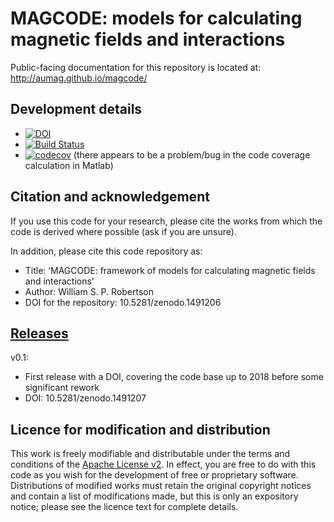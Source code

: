 
MAGCODE: models for calculating magnetic fields and interactions
================================================================

Public-facing documentation for this repository is located at: <http://aumag.github.io/magcode/>

## Development details

* [![DOI](https://zenodo.org/badge/344445.svg)](https://zenodo.org/badge/latestdoi/344445)
* [![Build Status](https://travis-ci.com/wspr/magcode.svg?branch=master)](https://travis-ci.com/wspr/magcode)
* [![codecov](https://codecov.io/gh/wspr/magcode/branch/master/graph/badge.svg)](https://codecov.io/gh/wspr/magcode) (there appears to be a problem/bug in the code coverage calculation in Matlab)

## Citation and acknowledgement

If you use this code for your research, please cite the works from which the code is derived
where possible (ask if you are unsure).

In addition, please cite this code repository as:

* Title: ‘MAGCODE: framework of models for calculating magnetic fields and interactions’
* Author: William S. P. Robertson
* DOI for the repository: 10.5281/zenodo.1491206

## [Releases](https://github.com/aumag/magcode/releases)

v0.1:
* First release with a DOI, covering the code base up to 2018 before some significant rework
* DOI: 10.5281/zenodo.1491207



Licence for modification and distribution
-----------------------------------------

This work is freely modifiable and distributable under the terms and conditions of the
[Apache License v2](http://www.apache.org/licenses/LICENSE-2.0).
In effect, you are free to do with this code as you wish for the development of free or proprietary software.
Distributions of modified works must retain the original copyright notices and contain a list of modifications made, but this is only an expository notice; please see the licence text for complete details.

